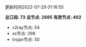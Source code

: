更新时间2022-07-29 01:16:55

**总订阅: 73**
**总节点: 2695**
**有效节点: 402**
- v2ray节点: 54
- ss节点: 298
- trojan节点: 50
